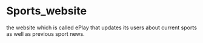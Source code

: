 # Sports_website

the website which is called ePlay that updates its users about current sports as well as previous sport news. 
